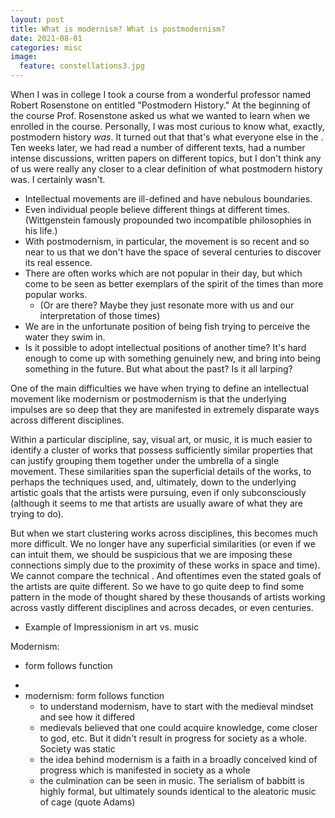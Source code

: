 ```yaml
---
layout: post
title: What is modernism? What is postmodernism?
date: 2021-08-01
categories: misc
image:
  feature: constellations3.jpg
---
```


When I was in college I took a course from a wonderful professor named Robert
Rosenstone on entitled "Postmodern History."  At the beginning of the course
Prof. Rosenstone asked us what we wanted to learn when we enrolled in the
course.  Personally, I was most curious to know what, exactly, postmodern
history *was*.  It turned out that that's what everyone else in the .  Ten
weeks later, we had read a number of different texts, had a number intense
discussions, written papers on different topics, but I don't think any of us
were really any closer to a clear definition of what postmodern history was.  I
certainly wasn't.

* Intellectual movements are ill-defined and have nebulous boundaries.
* Even individual people believe different things at different times.
  (Wittgenstein famously propounded two incompatible philosophies in his life.)
* With postmodernism, in particular, the movement is so recent and so near to
  us that we don't have the space of several centuries to discover its real
  essence.
* There are often works which are not popular in their day, but which come to
  be seen as better exemplars of the spirit of the times than more popular
  works.
    * (Or are there?  Maybe they just resonate more with us and our
      interpretation of those times)
* We are in the unfortunate position of being fish trying to perceive the water
  they swim in.
* Is it possible to adopt intellectual positions of another time?  It's hard
  enough to come up with something genuinely new, and bring into being
  something in the future.  But what about the past?  Is it all larping?

One of the main difficulties we have when trying to define an intellectual
movement like modernism or postmodernism is that the underlying impulses are so
deep that they are manifested in extremely disparate ways across different
disciplines.

Within a particular discipline, say, visual art, or music, it is much easier to
identify a cluster of works that possess sufficiently similar properties that
can justify grouping them together under the umbrella of a single movement.
These similarities span the superficial details of the works, to perhaps the
techniques used, and, ultimately, down to the underlying artistic goals that
the artists were pursuing, even if only subconsciously (although it seems to me
that artists are usually aware of what they are trying to do).

But when we start clustering works across disciplines, this becomes much more
difficult.  We no longer have any superficial similarities (or even if we can
intuit them, we should be suspicious that we are imposing these connections
simply due to the proximity of these works in space and time).  We cannot
compare the technical .  And oftentimes even the stated goals of the artists
are quite different.  So we have to go quite deep to find some pattern in the
mode of thought shared by these thousands of artists working across vastly
different disciplines and across decades, or even centuries.

* Example of Impressionism in art vs. music

Modernism: 
* form follows function
- 
- modernism: form follows function
    - to understand modernism, have to start with the medieval mindset and see how it differed
    - medievals believed that one could acquire knowledge, come closer to god, etc. But it didn't result in progress for society as a whole. Society was static
    - the idea behind modernism is a faith in a broadly conceived kind of progress which is manifested in society as a whole
    - the culmination can be seen in music. The serialism of babbitt is highly formal, but ultimately sounds identical to the aleatoric music of cage (quote Adams)


